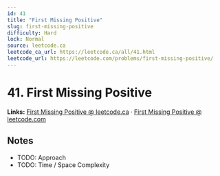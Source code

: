 ```yaml
--- 
id: 41
title: "First Missing Positive"
slug: first-missing-positive
difficulty: Hard
lock: Normal
source: leetcode.ca
leetcode_ca_url: https://leetcode.ca/all/41.html
leetcode_url: https://leetcode.com/problems/first-missing-positive/
---
```


# 41. First Missing Positive

**Links:** [First Missing Positive @ leetcode.ca](https://leetcode.ca/all/41.html) · [First Missing Positive @ leetcode.com](https://leetcode.com/problems/first-missing-positive/)

## Notes
- TODO: Approach
- TODO: Time / Space Complexity
